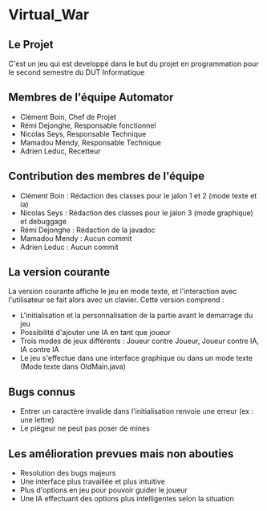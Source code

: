 # Virtual_War

## Le Projet
C'est un jeu qui est developpé dans le but du projet en programmation pour le second semestre du DUT Informatique

## Membres de l'équipe Automator
- Clément Boin, Chef de Projet
- Rémi Dejonghe, Responsable fonctionnel
- Nicolas Seys, Responsable Technique
- Mamadou Mendy, Responsable Technique
- Adrien Leduc, Recetteur

## Contribution des membres de l'équipe
- Clément Boin : Rédaction des classes pour le jalon 1 et 2 (mode texte et ia)
- Nicolas Seys : Rédaction des classes pour le jalon 3 (mode graphique) et debuggage 
- Rémi Dejonghe : Rédaction de la javadoc
- Mamadou Mendy : Aucun commit
- Adrien Leduc : Aucun commit

## La version courante
La version courante affiche le jeu en mode texte, et l'interaction avec l'utilisateur se fait alors avec un clavier.
Cette version comprend :
- L'initialisation et la personnalisation de la partie avant le demarrage du jeu
- Possibilité d'ajouter une IA en tant que joueur
- Trois modes de jeux différents : Joueur contre Joueur, Joueur contre IA, IA contre IA
- Le jeu s'effectue dans une interface graphique ou dans un mode texte (Mode texte dans OldMain.java)

## Bugs connus
- Entrer un caractère invalide dans l'initialisation renvoie une erreur (ex : une lettre)
- Le piégeur ne peut pas poser de mines

## Les amélioration prevues mais non abouties
- Resolution des bugs majeurs
- Une interface plus travaillée et plus intuitive
- Plus d'options en jeu pour pouvoir guider le joueur
- Une IA effectuant des options plus intelligentes selon la situation
